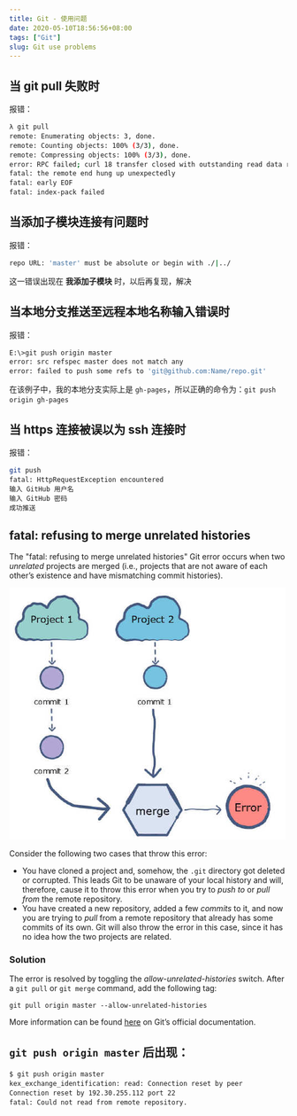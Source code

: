 ```yaml
---
title: Git - 使用问题
date: 2020-05-10T18:56:56+08:00
tags: ["Git"]
slug: Git use problems
---
```


## 当 git pull 失败时

报错：

```bash
λ git pull
remote: Enumerating objects: 3, done.
remote: Counting objects: 100% (3/3), done.
remote: Compressing objects: 100% (3/3), done.
error: RPC failed; curl 18 transfer closed with outstanding read data remaining
fatal: the remote end hung up unexpectedly
fatal: early EOF
fatal: index-pack failed
```

## 当添加子模块连接有问题时

报错：

```bash
repo URL: 'master' must be absolute or begin with ./|../
```

这一错误出现在 **我添加子模块** 时，以后再复现，解决

## 当本地分支推送至远程本地名称输入错误时

报错：

```bash
E:\>git push origin master
error: src refspec master does not match any
error: failed to push some refs to 'git@github.com:Name/repo.git'
```

在该例子中，我的本地分支实际上是 `gh-pages`，所以正确的命令为：`git push origin gh-pages`

## 当 https 连接被误以为 ssh 连接时

报错：

```bash
git push
fatal: HttpRequestException encountered
输入 GitHub 用户名
输入 GitHub 密码
成功推送
```

## fatal: refusing to merge unrelated histories

The "fatal: refusing to merge unrelated histories" Git error occurs when two *unrelated* projects are merged (i.e., projects that are not aware of each other’s existence and have mismatching commit histories).

![refusing-to-merge.png](/images/refusing-to-merge.png)

Consider the following two cases that throw this error:

* You have cloned a project and, somehow, the `.git`  directory got deleted or corrupted. This leads Git to be unaware of your local history and will, therefore, cause it to throw this error when  you try to *push to* or *pull from* the remote repository.
* You have created a new repository, added a few *commits* to it, and now you are trying to *pull* from a remote repository that already has some commits of its own. Git  will also throw the error in this case, since it has no idea how the two projects are related.

### Solution

The error is resolved by toggling the *allow-unrelated-histories* switch. After a `git pull` or `git merge` command, add the following tag:

```git
git pull origin master --allow-unrelated-histories
```

More information can be found [here](https://github.com/git/git/blob/master/Documentation/RelNotes/2.9.0.txt#L58-L68) on Git’s official documentation.

## `git push origin master` 后出现：

```bash
$ git push origin master
kex_exchange_identification: read: Connection reset by peer
Connection reset by 192.30.255.112 port 22
fatal: Could not read from remote repository.
```
